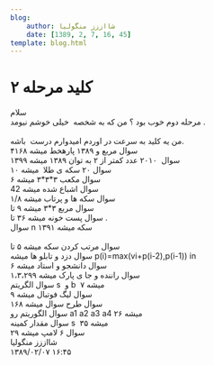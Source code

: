 ```yaml
---
blog:
    author: شااززز منگولیا
    date: [1389, 2, 7, 16, 45]
template: blog.html
---
```

# کلید مرحله ۲

<div class="cnt">
سلام<br/>مرحله دوم خوب بود ؟ من که به شخصه  خیلی خوشم نیومد .<br/><br/>من یه کلید به سرعت در اوردم امیدوارم درست  باشه. <br/>سوال مربع و ۱۳۸۹ پارهخط میشه ۴۱۶۸ <br/>سوال  ۲۰۱۰ عدد کمتر از ۲ به توان ۱۳۸۹ میشه ۱۳۹۹<br/>سوال ۲۰ سکه ی طلا  میشه ۱۰<br/>سوال مکعب ۳*۳*۳ میشه ۶<br/>سوال اشباع شده میشه 42<br/>سوال سکه ها و پرتاب میشه ۱/۸<br/>سوال مربع ۳*۳ میشه ۹ تا<br/>سوال پست خونه میشه ۳۶ تا .<br/>سوال n سکه میشه ۱۳۹۱<br/><br/>سوال مرتب کردن سکه میشه ۵ تا <br/>سوال دزد و تابلو ها میشه p(i)=max(vi+p(i-2),p(i-1)) in<br/>سوال دانشجو و استاد میشه ۶<br/>سوال راننده و جا ی پارک میشه ۱،۳،۲۹۹<br/>سوال الگریتم s  و b  میشه ۷<br/>سوال لیگ فوتبال میشه ۹<br/>سوال طرح سوال میشه ۱۶۸<br/>سوال الگوریتم رو a1 a2 a3 a4 میشه ۲۶<br/>سوال مقدار کمینه s  میشه ۳۵<br/>سوال ۶ لامپ میشه ۲۹<br/>
</div>

<div class="blog-info">
    <div class="blog-author">شااززز منگولیا</div>
    <div class="blog-date">۱۳۸۹/۰۲/۰۷ ۱۶:۴۵</div>
</div>


